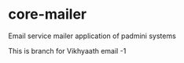 # core-mailer
Email service mailer application of padmini systems

This is branch for Vikhyaath email -1

